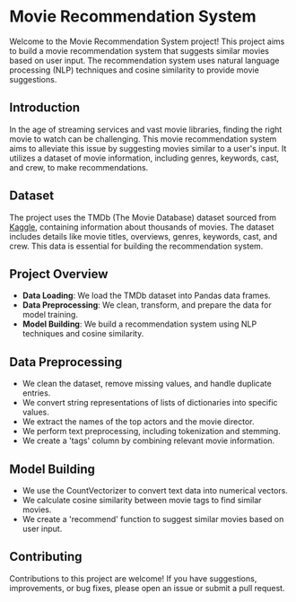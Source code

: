 # Movie Recommendation System

Welcome to the Movie Recommendation System project! This project aims to build a movie recommendation system that suggests similar movies based on user input. The recommendation system uses natural language processing (NLP) techniques and cosine similarity to provide movie suggestions.

## Introduction

In the age of streaming services and vast movie libraries, finding the right movie to watch can be challenging. This movie recommendation system aims to alleviate this issue by suggesting movies similar to a user's input. It utilizes a dataset of movie information, including genres, keywords, cast, and crew, to make recommendations.

## Dataset

The project uses the TMDb (The Movie Database) dataset sourced from [Kaggle](https://www.kaggle.com/datasets/tmdb/tmdb-movie-metadata), containing information about thousands of movies. The dataset includes details like movie titles, overviews, genres, keywords, cast, and crew. This data is essential for building the recommendation system.

## Project Overview

- **Data Loading**: We load the TMDb dataset into Pandas data frames.
- **Data Preprocessing**: We clean, transform, and prepare the data for model training.
- **Model Building**: We build a recommendation system using NLP techniques and cosine similarity.

## Data Preprocessing

- We clean the dataset, remove missing values, and handle duplicate entries.
- We convert string representations of lists of dictionaries into specific values.
- We extract the names of the top actors and the movie director.
- We perform text preprocessing, including tokenization and stemming.
- We create a 'tags' column by combining relevant movie information.

## Model Building

- We use the CountVectorizer to convert text data into numerical vectors.
- We calculate cosine similarity between movie tags to find similar movies.
- We create a 'recommend' function to suggest similar movies based on user input.

## Contributing
Contributions to this project are welcome! If you have suggestions, improvements, or bug fixes, please open an issue or submit a pull request.
